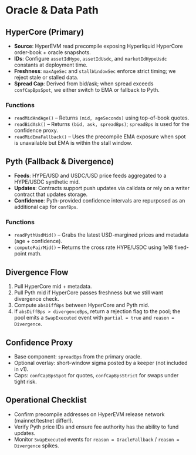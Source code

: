 # Oracle & Data Path

## HyperCore (Primary)

- **Source**: HyperEVM read precompile exposing Hyperliquid HyperCore order-book + oracle snapshots.
- **IDs**: Configure `assetIdHype`, `assetIdUsdc`, and `marketIdHypeUsdc` constants at deployment time.
- **Freshness**: `maxAgeSec` and `stallWindowSec` enforce strict timing; we reject stale or stalled data.
- **Spread Cap**: Derived from bid/ask; when spread exceeds `confCapBpsSpot`, we either switch to EMA or fallback to Pyth.

### Functions

- `readMidAndAge()` – Returns `(mid, ageSeconds)` using top-of-book quotes.
- `readBidAsk()` – Returns `(bid, ask, spreadBps)`; `spreadBps` is used for the confidence proxy.
- `readMidEmaFallback()` – Uses the precompile EMA exposure when spot is unavailable but EMA is within the stall window.

## Pyth (Fallback & Divergence)

- **Feeds**: HYPE/USD and USDC/USD price feeds aggregated to a HYPE/USDC synthetic mid.
- **Updates**: Contracts support push updates via calldata or rely on a writer contract that updates storage.
- **Confidence**: Pyth-provided confidence intervals are repurposed as an additional cap for `confBps`.

### Functions

- `readPythUsdMid()` – Grabs the latest USD-margined prices and metadata (age + confidence).
- `computePairMid()` – Returns the cross rate HYPE/USDC using 1e18 fixed-point math.

## Divergence Flow

1. Pull HyperCore mid + metadata.
2. Pull Pyth mid if HyperCore passes freshness but we still want divergence check.
3. Compute `absDiffBps` between HyperCore and Pyth mid.
4. If `absDiffBps > divergenceBps`, return a rejection flag to the pool; the pool emits a `SwapExecuted` event with `partial = true` and `reason = Divergence`.

## Confidence Proxy

- Base component: `spreadBps` from the primary oracle.
- Optional overlay: short-window sigma posted by a keeper (not included in v1).
- Caps: `confCapBpsSpot` for quotes, `confCapBpsStrict` for swaps under tight risk.

## Operational Checklist

- Confirm precompile addresses on HyperEVM release network (mainnet/testnet differ!).
- Verify Pyth price IDs and ensure fee authority has the ability to fund updates.
- Monitor `SwapExecuted` events for `reason = OracleFallback` / `reason = Divergence` spikes.
